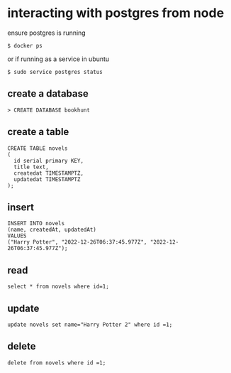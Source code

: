 # interacting with postgres from node

ensure postgres is running

```
$ docker ps
```

or if running as a service in ubuntu

```
$ sudo service postgres status
```

## create a database

```
> CREATE DATABASE bookhunt
```

## create a table

```
CREATE TABLE novels
(
  id serial primary KEY,
  title text,
  createdat TIMESTAMPTZ,
  updatedat TIMESTAMPTZ
);
```

## insert

```
INSERT INTO novels
(name, createdAt, updatedAt)
VALUES
("Harry Potter", "2022-12-26T06:37:45.977Z", "2022-12-26T06:37:45.977Z");
```

## read

```
select * from novels where id=1;
```

## update

```
update novels set name="Harry Potter 2" where id =1;
```

## delete

```
delete from novels where id =1;
```